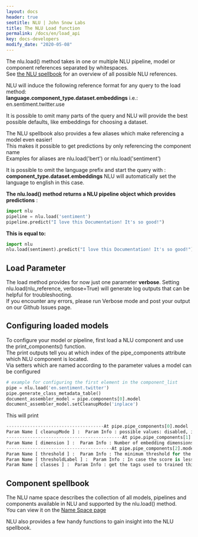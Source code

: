 ```yaml
---
layout: docs
header: true
seotitle: NLU | John Snow Labs
title: The NLU Load function
permalink: /docs/en/load_api
key: docs-developers
modify_date: "2020-05-08"
---
```


<div class="main-docs" markdown="1"><div class="h3-box" markdown="1">

The nlu.load() method takes in one or multiple NLU pipeline, model or component references separated by whitespaces.     
See [the NLU spellbook]( /docs/en/spellbook) for an overview of all possible NLU references.     

NLU  will induce the following reference format for any query to the load method:       
**language.component_type.dataset.embeddings** i.e.: en.sentiment.twitter.use     
      
It is possible to omit many parts of the query and NLU will provide the best possible defaults, like embeddings for choosing a dataset.

The NLU spellbook also provides a few aliases which make referencing a model even easier!       
This makes it possible to get predictions by only referencing the component name       
Examples for aliases are nlu.load('bert') or nlu.load('sentiment')   

It is possible to omit the language prefix and start the query with :
**component_type.dataset.embeddings** NLU will automatically set the language to english in this case.


**The nlu.load() method returns a NLU pipeline object which provides predictions** :
```python
import nlu
pipeline = nlu.load('sentiment')
pipeline.predict("I love this Documentation! It's so good!")
``` 
**This is equal to:**
```python
import nlu
nlu.load(sentiment).predict("I love this Documentation! It's so good!")
``` 

</div><div class="h3-box" markdown="1">

## Load Parameter
The load method provides for now just one parameter **verbose**.
Setting nlu.load(nlu_reference, verbose=True) will generate log outputs that can be helpful for troubleshooting.   
If you encounter any errors, please run Verbose mode and post your output on our Github Issues page.    

</div><div class="h3-box" markdown="1">

## Configuring loaded models
To configure your model or pipeline, first load a NLU component and use the print_components() function.   
The print outputs tell you at which index of the pipe_components attribute which NLU component is located.   
Via  setters which are named according to the parameter values a model can be configured

```python
# example for configuring the first element in the component_list
pipe = nlu.load('en.sentiment.twitter')
pipe.generate_class_metadata_table()
document_assembler_model = pipe.components[0].model
document_assembler_model.setCleanupMode('inplace')
```

This will print

```python 
-------------------------------------At pipe.pipe_components[0].model  : document_assembler with configurable parameters: --------------------------------------
Param Name [ cleanupMode ] :  Param Info : possible values: disabled, inplace, inplace_full, shrink, shrink_full, each, each_full, delete_full  currently Configured as :  disabled
--------------------------------------------At pipe.pipe_components[1].model  : glove with configurable parameters: --------------------------------------------
Param Name [ dimension ] :  Param Info : Number of embedding dimensions  currently Configured as :  512
----------------------------------------At pipe.pipe_components[2].model  : sentiment_dl  with configurable parameters: ----------------------------------------
Param Name [ threshold ] :  Param Info : The minimum threshold for the final result otherwise it will be neutral  currently Configured as :  0.6
Param Name [ thresholdLabel ] :  Param Info : In case the score is less than threshold, what should be the label. Default is neutral.  currently Configured as :  neutral
Param Name [ classes ] :  Param Info : get the tags used to trained this NerDLModel  currently Configured as :  ['positive', 'negative']
```

</div><div class="h3-box" markdown="1">

## Component spellbook
The NLU name space describes the collection of all models, pipelines and components available in NLU and supported by the nlu.load() method.       
You can view it on the [Name Space page](https://nlu.johnsnowlabs.com/docs/en/load_api)

NLU also provides a few handy functions to gain insight into the NLU spellbook.

</div></div>